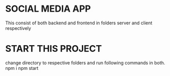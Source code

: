 # SOCIAL MEDIA APP

This consist of both backend and frontend in folders server and client respectively

# START THIS PROJECT
change directory to respective folders and run following commands in both.
npm i
npm start


